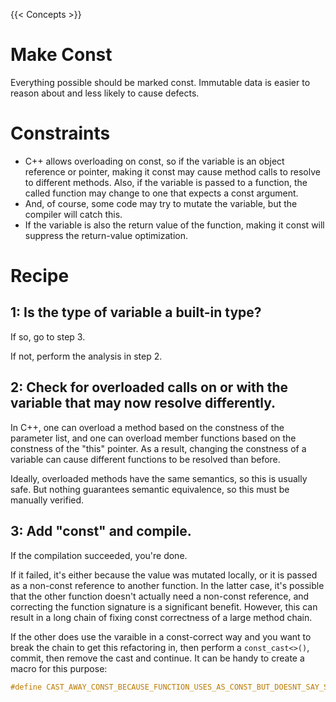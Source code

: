 {{< Concepts >}}

# Make Const

Everything possible should be marked const. Immutable data is easier to reason about and less likely to cause defects.

# Constraints

* C++ allows overloading on const, so if the variable is an object reference or pointer, making it const may cause method calls to resolve to different methods. Also, if the variable is passed to a function, the called function may change to one that expects a const argument.
* And, of course, some code may try to mutate the variable, but the compiler will catch this.
* If the variable is also the return value of the function, making it const will suppress the return-value optimization.

# Recipe

## 1: Is the type of variable a built-in type?

If so, go to step 3.

If not, perform the analysis in step 2.

## 2: Check for overloaded calls on or with the variable that may now resolve differently.

In C++, one can overload a method based on the constness of the parameter list, and one can overload member functions based on the constness of the "this" pointer. As a result, changing the constness of a variable can cause different functions to be resolved than before.

Ideally, overloaded methods have the same semantics, so this is usually safe. But nothing guarantees semantic equivalence, so this must be manually verified.

## 3: Add "const" and compile.

If the compilation succeeded, you're done.

If it failed, it's either because the value was mutated locally, or it is passed as a non-const reference to another function. In the latter case, it's possible that the other function doesn't actually need a non-const reference, and correcting the function signature is a significant benefit. However, this can result in a long chain of fixing const correctness of a large method chain.

If the other does use the varaible in a const-correct way and you want to break the chain to get this refactoring in, then perform a `const_cast<>()`, commit, then remove the cast and continue. It can be handy to create a macro for this purpose:

``` cpp
#define CAST_AWAY_CONST_BECAUSE_FUNCTION_USES_AS_CONST_BUT_DOESNT_SAY_SO(type, value) const_cast< type >(value)
```
